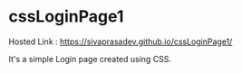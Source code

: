 # cssLoginPage1

Hosted Link : https://sivaprasadev.github.io/cssLoginPage1/

It's a simple Login page created using CSS.
